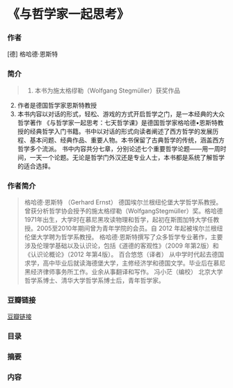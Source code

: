 《与哲学家一起思考》
=======================

### 作者
   [德] 格哈德·恩斯特 
  
### 简介
> 1. 本书为施太格缪勒（Wolfgang Stegmüller）获奖作品
2. 作者是德国哲学家恩斯特教授
3. 本书内容以对话的形式，轻松、游戏的方式开启哲学之门，是一本经典的大众哲学著作
《与哲学家一起思考：七天哲学课》是德国哲学家格哈德•恩斯特教授的经典哲学入门书籍。书中以对话的形式向读者阐述了西方哲学的发展历程、基本问题、经典作品、重要人物。本书保留了古典哲学的传统，涵盖西方哲学多个流派。
书中内容共分七章，分别论述七个重要哲学论题——用一周时间，一天一个论题。无论是哲学门外汉还是专业人士，本书都是系统了解哲学的适合选择。

### 作者简介
> 格哈德·恩斯特
（Gerhard Ernst）
德国埃尔兰根纽伦堡大学哲学系教授。曾获分析哲学协会授予的施太格缪勒（WolfgangStegmüller）奖。格哈德1971年出生，大学时在慕尼黑攻读物理和哲学，起初在斯图加特大学任教授。2005至2010年期间曾为青年学院的会员。自 2012 年起被埃尔兰根纽伦堡大学聘为哲学系教授。
格哈德·恩斯特撰写了众多哲学专业著作，主要涉及伦理学基础以及认识论，包括《道德的客观性》（2009 年第2版）和《认识论概论》（2012 年第4版）。
百合悠悠（译者）
从中学时代起去德国求学，高中毕业后就读海德堡大学，主修经济学和德国文学。毕业后在慕尼黑经济律师事务所工作。业余从事翻译和写作。
冯小茫（编校）
北京大学哲学系博士、清华大学哲学系博士后，青年哲学家。

### 豆瓣链接
[豆瓣链接](https://book.douban.com/subject/26770923/)

### 目录

### 摘要 

### 内容

    